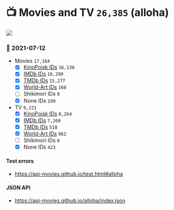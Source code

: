 # :tv: Movies and TV `26,385` (alloha)

<a href="https://API-Movies.github.io"><img src="https://API-Movies.github.io/banner.png?cache"></a>

### :date: 2021-07-12
- Movies `17,164`
  - [x] <a href="https://API-Movies.github.io/alloha/movie_kinopoisk_ids.json">KinoPoisk IDs</a> `16,138`
  - [x] <a href="https://API-Movies.github.io/alloha/movie_imdb_ids.json">IMDb IDs</a> `16,299`
  - [x] <a href="https://API-Movies.github.io/alloha/movie_tmdb_ids.json">TMDb IDs</a> `15,277`
  - [x] <a href="https://API-Movies.github.io/alloha/movie_world_art_ids.json">World-Art IDs</a> `168`
  - [ ] Shikimori IDs `0`
  - [x] None IDs `199`
- TV `9,221`
  - [x] <a href="https://API-Movies.github.io/alloha/tv_kinopoisk_ids.json">KinoPoisk IDs</a> `8,264`
  - [x] <a href="https://API-Movies.github.io/alloha/tv_imdb_ids.json">IMDb IDs</a> `7,260`
  - [x] <a href="https://API-Movies.github.io/alloha/tv_tmdb_ids.json">TMDb IDs</a> `510`
  - [x] <a href="https://API-Movies.github.io/alloha/tv_world_art_ids.json">World-Art IDs</a> `962`
  - [ ] Shikimori IDs `0`
  - [x] None IDs `423`
#### Test errors
- <a href='https://api-movies.github.io/test.html#alloha'>https://api-movies.github.io/test.html#alloha</a>
#### JSON API
- <a href='https://api-movies.github.io/alloha/index.json'>https://api-movies.github.io/alloha/index.json</a>

